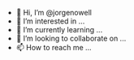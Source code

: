 - 👋 Hi, I’m @jorgenowell
- 👀 I’m interested in ...
- 🌱 I’m currently learning ...
- 💞️ I’m looking to collaborate on ...
- 📫 How to reach me ...

<!---
jorgenowell/jorgenowell is a ✨ special ✨ repository because its `README.md` (this file) appears on your GitHub profile.
You can click the Preview link to take a look at your changes.
--->
